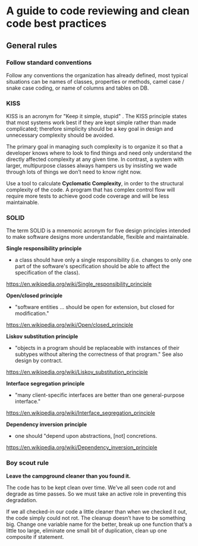 # A guide to code reviewing and clean code best practices

## General rules

### Follow standard conventions
Follow any conventions the organization has already defined, most typical situations can be names of classes, properties or methods, camel case / snake case coding, or name of columns and tables on DB.

### KISS
KISS is an acronym for "Keep it simple, stupid" . The KISS principle states that most systems work best if they are kept simple rather than made complicated; therefore simplicity should be a key goal in design and unnecessary complexity should be avoided.

The primary goal in managing such complexity is to organize it so that a developer knows where to look to find things and need only understand the directly affected complexity at any given time. In contrast, a system with larger, multipurpose classes always hampers us by insisting we wade through lots of things we don’t need to know right now.

Use a tool to calculate **Cyclomatic Complexity**, in order to the structural complexity of the code. 
A program that has complex control flow will require more tests to achieve good code coverage and will be less maintainable. 

### SOLID
The term SOLID is a mnemonic acronym for five design principles intended to make software designs more understandable, flexible and maintainable.

**Single responsibility principle**
- a class should have only a single responsibility (i.e. changes to only one part of the software's specification should be able to affect the specification of the class).

https://en.wikipedia.org/wiki/Single_responsibility_principle

**Open/closed principle**
- "software entities … should be open for extension, but closed for modification."

https://en.wikipedia.org/wiki/Open/closed_principle

**Liskov substitution principle**
- "objects in a program should be replaceable with instances of their subtypes without altering the correctness of that program." See also design by contract.

https://en.wikipedia.org/wiki/Liskov_substitution_principle

**Interface segregation principle**
- "many client-specific interfaces are better than one general-purpose interface."

https://en.wikipedia.org/wiki/Interface_segregation_principle

**Dependency inversion principle**
- one should "depend upon abstractions, [not] concretions.

https://en.wikipedia.org/wiki/Dependency_inversion_principle

### Boy scout rule
**Leave the campground cleaner than you found it.**

The code has to be kept clean over time. We’ve all seen code rot and degrade as time passes. So we must take an active role in preventing this degradation.

If we all checked-in our code a little cleaner than when we checked it out, the code simply could not rot. The cleanup doesn’t have to be something big. Change one variable name for the better, break up one function that’s a little too large, eliminate one small bit of duplication, clean up one composite if statement. 